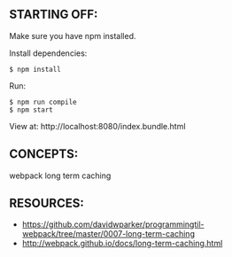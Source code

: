 ## STARTING OFF:

Make sure you have npm installed.

Install dependencies:
```
$ npm install
```

Run:
```
$ npm run compile
$ npm start
```

View at: http://localhost:8080/index.bundle.html

## CONCEPTS:

webpack long term caching

## RESOURCES:

* https://github.com/davidwparker/programmingtil-webpack/tree/master/0007-long-term-caching
* http://webpack.github.io/docs/long-term-caching.html
